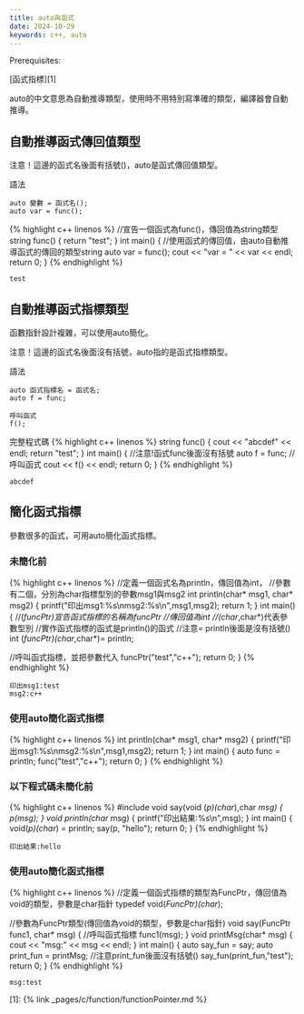 ```yaml
---
title: auto與函式
date: 2024-10-29
keywords: c++, auto
---
```


Prerequisites:

[函式指標][1]

auto的中文意思為自動推導類型，使用時不用特別寫準確的類型，編譯器會自動推導。

## 自動推導函式傳回值類型

注意！這邊的函式名後面有括號()，auto是函式傳回值類型。

語法
```
auto 變數 = 函式名();
auto var = func();
```
{% highlight c++ linenos %}
//宣告一個函式為func()，傳回值為string類型
string func() {
  return "test";
}
int main() {
	//使用函式的傳回值，由auto自動推導函式的傳回的類型string
  auto var = func();
  cout << "var = " << var << endl;
  return 0;
}
{% endhighlight %}

```
test
```

## 自動推導函式指標類型

函數指針設計複雜，可以使用auto簡化。

注意！這邊的函式名後面沒有括號，auto指的是函式指標類型。

語法
```
auto 函式指標名 = 函式名;
auto f = func;

呼叫函式
f();
```

完整程式碼
{% highlight c++ linenos %}
string func() {
  cout << "abcdef" << endl;
  return "test";
}
int main() {
	//注意!函式func後面沒有括號
  auto f = func;
  //呼叫函式
  cout << f() << endl;
  return 0;
}
{% endhighlight %}

```
abcdef
```

## 簡化函式指標

參數很多的函式，可用auto簡化函式指標。

### 未簡化前

{% highlight c++ linenos %}
//定義一個函式名為println，傳回值為int，
//參數有二個，分別為char指標型別的參數msg1與msg2
int println(char* msg1, char* msg2) {
  printf("印出msg1:%s\nmsg2:%s\n",msg1,msg2);
  return 1;
}
int main() {
	//(*funcPtr)宣告函式指標的名稱為funcPtr
	//傳回值為int
	//(char*,char*)代表參數型別
	//實作函式指標的函式是println()的函式
	//注意= println後面是沒有括號()
  int (*funcPtr)(char*,char*)= println;

  //呼叫函式指標，並把參數代入
  funcPtr("test","c++");
  return 0;
}
{% endhighlight %}

```
印出msg1:test
msg2:c++
```

### 使用auto簡化函式指標

{% highlight c++ linenos %}
int println(char* msg1, char* msg2) {
  printf("印出msg1:%s\nmsg2:%s\n",msg1,msg2);
  return 1;
}
int main() {
  auto func = println;
  func("test","c++");
  return 0;
}
{% endhighlight %}

### 以下程式碼未簡化前

{% highlight c++ linenos %}
#include <iostream>
void say(void (*p)(char*),char *msg) {
  p(msg);
}
void println(char* msg) {
  printf("印出結果:%s\n",msg);
}
int main() {
  void(*p)(char*) = println;
  say(p, "hello");
  return 0;
}
{% endhighlight %}

```
印出結果:hello
```

### 使用auto簡化函式指標

{% highlight c++ linenos %}
//定義一個函式指標的類型為FuncPtr，傳回值為void的類型，參數是char指針
typedef void(*FuncPtr)(char*);

//參數為FuncPtr類型(傳回值為void的類型，參數是char指針)
void say(FuncPtr func1, char* msg) {
  //呼叫函式指標
  func1(msg);
}
void printMsg(char* msg) {
  cout << "msg:" << msg << endl;
}
int main() {
  auto say_fun = say;
  auto print_fun = printMsg;
  //注意print_fun後面沒有括號()
  say_fun(print_fun,"test");
  return 0;
}
{% endhighlight %}
```
msg:test
```

[1]: {% link _pages/c/function/functionPointer.md %}